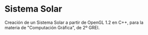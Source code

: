 # Sistema Solar

Creación de un Sistema Solar a partir de OpenGL 1.2 en C++, para la materia de "Computación Gráfica", de 2º GREI.
